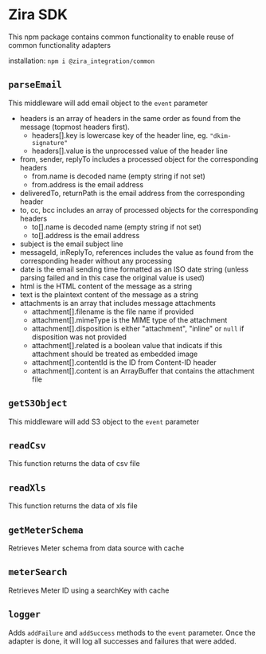 # Zira SDK

This npm package contains common functionality to enable reuse of common functionality adapters


installation: `npm i @zira_integration/common`

## `parseEmail`

This middleware will add email object to the `event` parameter

-   headers is an array of headers in the same order as found from the message (topmost headers first).
    -   headers[].key is lowercase key of the header line, eg. `"dkim-signature"`
    -   headers[].value is the unprocessed value of the header line
-   from, sender, replyTo includes a processed object for the corresponding headers
    -   from.name is decoded name (empty string if not set)
    -   from.address is the email address
-   deliveredTo, returnPath is the email address from the corresponding header
-   to, cc, bcc includes an array of processed objects for the corresponding headers
    -   to[].name is decoded name (empty string if not set)
    -   to[].address is the email address
-   subject is the email subject line
-   messageId, inReplyTo, references includes the value as found from the corresponding header without any processing
-   date is the email sending time formatted as an ISO date string (unless parsing failed and in this case the original value is used)
-   html is the HTML content of the message as a string
-   text is the plaintext content of the message as a string
-   attachments is an array that includes message attachments
    -   attachment[].filename is the file name if provided
    -   attachment[].mimeType is the MIME type of the attachment
    -   attachment[].disposition is either "attachment", "inline" or `null` if disposition was not provided
    -   attachment[].related is a boolean value that indicats if this attachment should be treated as embedded image
    -   attachment[].contentId is the ID from Content-ID header
    -   attachment[].content is an ArrayBuffer that contains the attachment file

## `getS3Object`

This middleware will add S3 object to the `event` parameter

## `readCsv`

This function returns the data of csv file

## `readXls`

This function returns the data of xls file

## `getMeterSchema`

Retrieves Meter schema from data source with cache

## `meterSearch`

Retrieves Meter ID using a searchKey with cache

## `logger`

Adds `addFailure` and `addSuccess` methods to the `event` parameter. Once the adapter is done, it will log all successes and failures that were added.